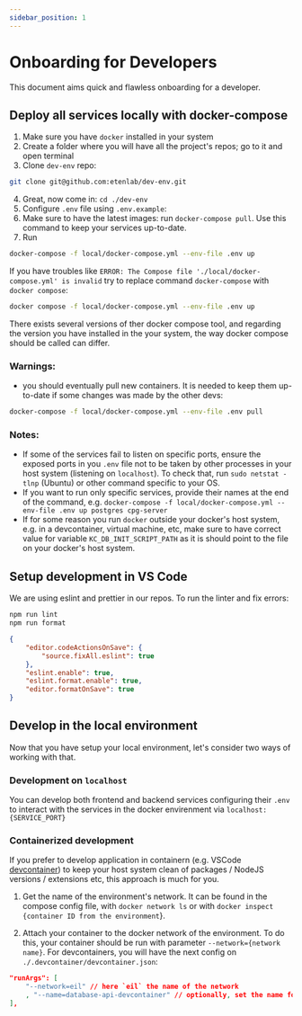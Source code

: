 ```yaml
---
sidebar_position: 1
---
```


# Onboarding for Developers

This document aims quick and flawless onboarding for a developer.

## Deploy all services locally with docker-compose

1. Make sure you have `docker` installed in your system
2. Create a folder where you will have all the project's repos; go to it and open terminal
3. Clone `dev-env` repo:

```bash
git clone git@github.com:etenlab/dev-env.git
```

4. Great, now come in: `cd ./dev-env`
5. Configure `.env` file using `.env.example`:
6. Make sure to have the latest images: run `docker-compose pull`. Use this command to keep your services up-to-date.
7. Run

```bash
docker-compose -f local/docker-compose.yml --env-file .env up
```
If you have troubles like `ERROR: The Compose file './local/docker-compose.yml' is invalid` try to replace command `docker-compose`  with `docker compose`:
```bash
docker compose -f local/docker-compose.yml --env-file .env up
```
There exists several versions of ther docker compose tool, and regarding the version you have installed in the your system, the way docker compose should be called can differ.

### Warnings: 
- you should eventually pull new containers. It is needed to keep them up-to-date if some changes was made by the other devs:
```bash
docker-compose -f local/docker-compose.yml --env-file .env pull
```

### Notes:

- If some of the services fail to listen on specific ports, ensure the exposed ports in you `.env` file not to be taken by other processes in your host system (listening on `localhost`). To check that, run `sudo netstat -tlnp` (Ubuntu) or other command specific to your OS.
- If you want to run only specific services, provide their names at the end of the command, e.g. `docker-compose -f local/docker-compose.yml --env-file .env up postgres cpg-server `
- If for some reason you run `docker` outside your docker's host system, e.g. in a devcontainer, virtual machine, etc, make sure to have correct value for variable `KC_DB_INIT_SCRIPT_PATH` as it is should point to the file on your docker's host system.

## Setup development in VS Code

We are using eslint and prettier in our repos. To run the linter and fix errors:

```bash
npm run lint
npm run format
```

```json .vscode/settings.json
{
	"editor.codeActionsOnSave": {
		"source.fixAll.eslint": true
	},
	"eslint.enable": true,
	"eslint.format.enable": true,
	"editor.formatOnSave": true
}
```

## Develop in the local environment

Now that you have setup your local environment, let's consider two ways of working with that.

### Development on `localhost`

You can develop both frontend and backend services configuring their `.env` to interact with the services in the docker envirenment via `localhost:{SERVICE_PORT}`

### Containerized development

If you prefer to develop application in containern (e.g. VSCode [devcontainer](https://code.visualstudio.com/docs/devcontainers/containers)) to keep your host system clean of packages / NodeJS versions / extensions etc, this approach is much for you.

1. Get the name of the environment's network. It can be found in the compose config file, with `docker network ls` or with `docker inspect {container ID from the environment`}.

2. Attach your container to the docker network of the environment. To do this, your container should be run with parameter `--network={network name}`. For devcontainers, you will have the next config on `./.devcontainer/devcontainer.json`:

```json
"runArgs": [
    "--network=eil" // here `eil` the name of the network
    , "--name=database-api-devcontainer" // optionally, set the name for this container so it is availabe for services in docker-compose
],
```
